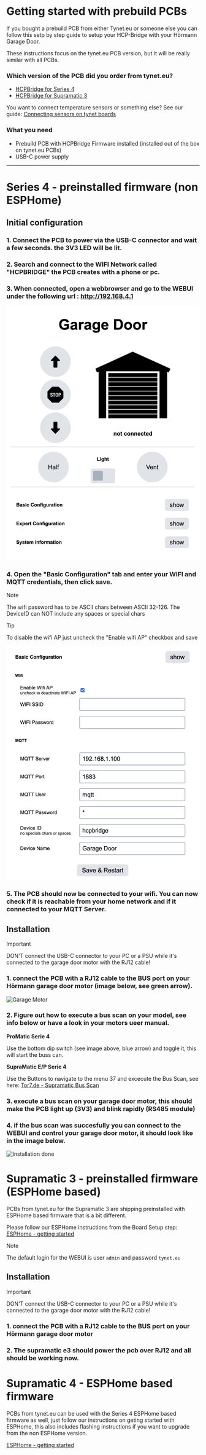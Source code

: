 # Getting started with prebuild PCBs

If you bought a prebuild PCB from either Tynet.eu or someone else you can follow this setp by step guide to setup your HCP-Bridge with your Hörmann Garage Door.  

These instructions focus on the tynet.eu PCB version, but it will be really similar with all PCBs.

### Which version of the PCB did you order from tynet.eu?

* [HCPBridge for Series 4](#series-4---preinstalled-firmware-non-esphome)
* [HCPBridge for Supramatic 3](#supramatic-3---preinstalled-firmware-esphome-based)

You want to connect temperature sensors or something else? See our guide: [Connecting sensors on tynet boards](connecting_sensors_prebuild_pcbs.md)

### What you need

* Prebuild PCB with HCPBridge Firmware installed (installed out of the box on tynet.eu PCBs)
* USB-C power supply

----

# Series 4 - preinstalled firmware (non ESPHome)

## Initial configuration

### 1. Connect the PCB to power via the USB-C connector and wait a few seconds. the 3V3 LED will be lit.

### 2. Search and connect to the WIFI Network called "HCPBRIDGE" the PCB creates with a phone or pc.

### 3. When connected, open a webbrowser and go to the WEBUI under the following url : http://192.168.4.1

![Initial WebUI](Images/webui_initial_ui.png)

### 4. Open the "Basic Configuration" tab and enter your WIFI and MQTT credentials, then click save.

> [!NOTE]
> The wifi password has to be ASCII chars between ASCII 32-126.
> The DeviceID can NOT include any spaces or special chars

> [!TIP]
> To disable the wifi AP just uncheck the "Enable wifi AP" checkbox and save

![basic config](Images/webui_basic_config.png)

### 5. The PCB should now be connected to your wifi. You can now check if it is reachable from your home network and if it connected to your MQTT Server.

## Installation

> [!IMPORTANT]
> DON'T connect the USB-C connector to your PC or a PSU while it's connected to the garage door motor with the RJ12 cable!

### 1. connect the PCB with a RJ12 cable to the BUS port on your Hörmann garage door motor (image below, see green arrow).

![Garage Motor](Images/antrieb-min.png)
   
### 2. Figure out how to execute a bus scan on your model, see info below or have a look in your motors ueer manual.

**ProMatic Serie 4**

Use the bottom dip switch (see image above, blue arrow) and toggle it, this will start the buss can.

**SupraMatic E/P Serie 4**

Use the Buttons to navigate to the menu 37 and excecute the Bus Scan, see here: [Tor7.de - Supramatic Bus Scan](https://www.tor7.de/news/bus-scan-beim-supramatic-serie-4-fehlercode-04-vermeiden)
  
### 3. execute a bus scan on your garage door motor, this should make the PCB light up (3V3) and blink rapidly (RS485 module)
### 4. if the bus scan was succesfully you can connect to the WEBUI and control your garage door motor, it should look like in the image below.

![Installation done](Images/webui_ready_and_installed.png)


# Supramatic 3 - preinstalled firmware (ESPHome based)

PCBs from tynet.eu for the Supramatic 3 are shipping preinstalled with ESPHome based firmware that is a bit different.

Please follow our ESPHome instructions from the Board Setup step: [ESPHome - getting started](https://github.com/Tysonpower/HCPBridgeMqtt_tynet/blob/main/docs/ESPhome_getting_started.md#board-setup)

> [!NOTE]
> The default login for the WEBUI is user `admin` and password `tynet.eu`

## Installation

> [!IMPORTANT]
> DON'T connect the USB-C connector to your PC or a PSU while it's connected to the garage door motor with the RJ12 cable!

### 1. connect the PCB with a RJ12 cable to the BUS port on your Hörmann garage door motor

### 2. The supramatic e3 should power the pcb over RJ12 and all should be working now.


# Supramatic 4 - ESPHome based firmware

PCBs from tynet.eu can be used with the Series 4 ESPHome based firmware as well, just follow our instructions on geting started with ESPHome, this also includes flashing instructions if you want to upgrade from the non ESPHome version.

[ESPHome - getting started](ESPhome_getting_started.md)

